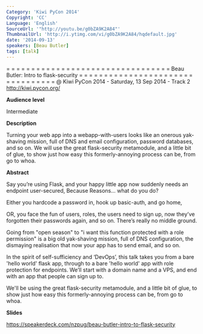 ```yaml
---
Category: 'Kiwi PyCon 2014'
Copyright: 'CC'
Language: 'English'
SourceUrl: '"http://youtu.be/g0bZA9K2A84"'
ThumbnailUrl: 'http://i.ytimg.com/vi/g0bZA9K2A84/hqdefault.jpg'
date: '2014-09-13'
speakers: [Beau Butler]
tags: [talk]
---
```

= = = = = = = = = = = = = = = = = = = = = = = = = = = = = = = = = 
Beau Butler:
Intro to flask-security
= = = = = = = = = = = = = = = = = = = = = = = = = = = = = = = = = 
@ Kiwi PyCon 2014 - Saturday, 13 Sep 2014 - Track 2
http://kiwi.pycon.org/

**Audience level**

Intermediate

**Description**

Turning your web app into a webapp-with-users looks like an onerous yak-shaving mission, full of DNS and email configuration, password databases, and so on. We will use the great flask-security metamodule, and a little bit of glue, to show just how easy this formerly-annoying process can be, from go to whoa.

**Abstract**

Say you’re using Flask, and your happy little app now suddenly needs an endpoint user-secured, Because Reasons… what do you do?

Either you hardcode a password in, hook up basic-auth, and go home,

OR, you face the fun of users, roles, the users need to sign up, now they’ve forgotten their passwords again, and so on. There’s really no middle ground.

Going from "open season" to "i want this function protected with a role permission" is a big old yak-shaving mission, full of DNS configuration, the dismaying realisation that now your app has to send email, and so on.

In the spirit of self-sufficiency and ‘DevOps’, this talk takes you from a bare 'hello world' flask app, through to a bare 'hello world' app with role protection for endpoints. We’ll start with a domain name and a VPS, and end with an app that people can sign up to.

We'll be using the great flask-security metamodule, and a little bit of glue, to show just how easy this formerly-annoying process can be, from go to whoa.

**Slides**

https://speakerdeck.com/nzpug/beau-butler-intro-to-flask-security